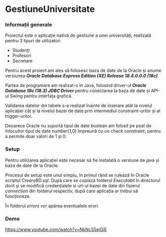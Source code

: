 # GestiuneUniversitate

### Informații generale

Proiectul este o aplicație nativă de gestiune a unei universități, realizată pentru 3 tipuri de utilizatori 
  * Studenți
  * Profesori
  * Secretare
  
Pentru acest proiect am ales să folosesc baza de date de la Oracle și anume versiunea *__Oracle
Database Express Edition (XE) Release 18.4.0.0.0 (18c)__*.

Partea de programare am realizat-o în Java, folosind driver-ul *__Oracle Database 18c (18.3)
JDBC Driver__* pentru conectarea la baza de date și API-ul Swing pentru interfața grafică.

Validarea datelor din tabele s-a realizat înainte de inserare atât la nivelul aplicației cât și la nivelul
bazei de date prin intermediul constraint-urilor și al trigger-urilor.

Deoarece Oracle nu suportă tipul de date boolean am folosit pe post de înlocuitor tipul de date
number(1,0) împreună cu un check constraint, pentru a permite doar valori de 1 și 0.

### Setup
Pentru utilizarea aplicației este necesar să fie instalată o versiune de java și baza de date de la Oracle.

Procesul de setup este unul simplu, în primul rănd se rulează în Oracle scriptul *CreareBD.sql*. După care se copiază folderul *Executabil* în directorul dorit și se modifică credențialele si url-ul bazei de date din fișierul *connection* din folderul respectiv, după care aplicația ar trebui să funcționeze.

În folderul *errors* vor apărea eventualele erori.


### Demo

https://www.youtube.com/watch?v=NkNcS5ejGiE
